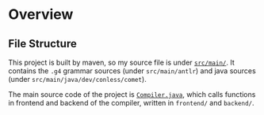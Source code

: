 # Overview
## File Structure
This project is built by maven, so my source file is under [```src/main/```](src/main/). It contains the ```.g4``` grammar sources (under ```src/main/antlr```) and java sources (under ```src/main/java/dev/conless/comet```).

The main source code of the project is [```Compiler.java```](src/main/java/dev/conless/comet/Compiler.java), which calls functions in frontend and backend of the compiler, written in ```frontend/``` and ```backend/```.